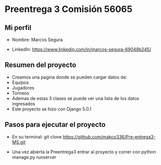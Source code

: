# Preentrega 3 Comisión 56065 

## Mi perfil

- Nombre: Marcos Segura

- LinkedIn: https://www.linkedin.com/in/marcos-segura-69048b245/

## Resumen del proyecto

- Creamos una pagina donde se pueden cargar datos de: 
 - Equipos
 - Jugadores
 - Torneos
- Ademas de estas 3 clases se puede ver una lista de los datos ingresados
 - Este proyecto se hizo con Django 5.0.1


## Pasos para ejecutar el proyecto

- En su terminal: git clone https://github.com/makco336/Pre-entrega3-MS.git

- Una vez abierta la Preentrega3 entrar al proyecto y correr con python manage.py runserver